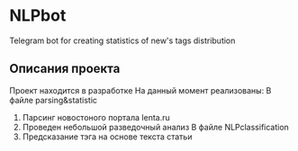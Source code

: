 # NLPbot
Telegram bot for creating statistics of new's tags distribution

## Описания проекта
Проект находится в разработке
На данный момент реализованы:
В файле parsing&statistic
1. Парсинг новостоного портала lenta.ru
2. Проведен небольшой разведочный анализ
В файле NLPclassification
3. Предсказание тэга на основе текста статьи
   
   
